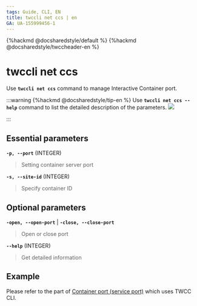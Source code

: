 ```yaml
---
tags: Guide, CLI, EN
title: twccli net ccs | en
GA: UA-155999456-1
---
```


{%hackmd @docsharedstyle/default %}
{%hackmd @docsharedstyle/twccheader-en %}

# twccli net ccs

Use **`twccli net ccs`** command to manage Interactive Container port.

:::warning
{%hackmd @docsharedstyle/tip-en %}
Use **`twccli net ccs --help`** command to list the detailed description of the parameters.
![](https://cos.twcc.ai/SYS-MANUAL/uploads/upload_a78df10b2781453a6653909f1d32a379.png)

:::



## Essential parameters

**`-p, --port`** (INTEGER)
> Setting container server port

**`-s, --site-id`** (INTEGER)
> Specify container ID


## Optional parameters

**`-open, --open-port`** | **`-close, --close-port`**
> Open or close port

**`--help`** (INTEGER)
> Get detailed information

## Example


Please refer to the part of [Container port (service port)](https://man.twcc.ai/@twccdocs/doc-ccs-main-zh/%2F%40twccdocs%2Fguide-ccs-port-zh) which uses TWCC CLI.
